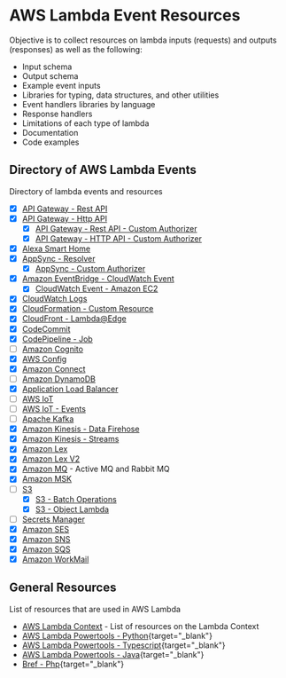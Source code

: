 # AWS Lambda Event Resources

Objective is to collect resources on lambda inputs (requests) and outputs (responses) as well as the following:

- Input schema
- Output schema
- Example event inputs
- Libraries for typing, data structures, and other utilities
- Event handlers libraries by language
- Response handlers
- Limitations of each type of lambda
- Documentation
- Code examples

## Directory of AWS Lambda Events

Directory of lambda events and resources

- [x] [API Gateway - Rest API](./api-rest.md)
- [X] [API Gateway - Http API](./api-http-api.md)
    - [X] [API Gateway - Rest API - Custom Authorizer](./api-customer-authorizer-rest.md)
    - [X] [API Gateway - HTTP API - Custom Authorizer](./api-customer-authorizer-http.md)
- [X] [Alexa Smart Home](./alex-smart-home.md)
- [X] [AppSync - Resolver](./appsync-resolver.md)
    - [X] [AppSync - Custom Authorizer](./appsync-authorizer.md)
- [X] [Amazon EventBridge - CloudWatch Event](./event-bridge.md)
    - [X] [CloudWatch Event - Amazon EC2](./event-bridge.md#ec2-instance-state-change-event)
- [X] [CloudWatch Logs](./cloudwatch-logs.md)
- [X] [CloudFormation - Custom Resource](./cloudformation.md)
- [X] [CloudFront - Lambda@Edge](./cloudfront-lambda-edge.md)
- [X] [CodeCommit](./code-commit.md)
- [X] [CodePipeline - Job](./code-pipeline-job.md)
- [ ] [Amazon Cognito](./cognito.md)
- [X] [AWS Config](./config.md)
- [X] [Amazon Connect](./connect.md)
- [ ] [Amazon DynamoDB](./dynamodb.md)
- [X] [Application Load Balancer](./alb.md)
- [ ] [AWS IoT](./iot.md)
- [ ] [AWS IoT - Events](./iot-events.md)
- [ ] [Apache Kafka](./apache-kafka.md)
- [X] [Amazon Kinesis - Data Firehose](./kinesis-firehose.md)
- [X] [Amazon Kinesis - Streams](./kinesis-streams.md)
- [X] [Amazon Lex](./lex.md)
- [X] [Amazon Lex V2](./lex-v2.md)
- [X] [Amazon MQ](./mq.md) - Active MQ and Rabbit MQ
- [X] [Amazon MSK](./amazon-msk.md)
- [ ] [S3](./s3.md)
    - [X] [S3 - Batch Operations](./s3-batch.md)
    - [X] [S3 - Object Lambda](./s3-object-lambda.md)
- [ ] [Secrets Manager](./secrets-manager.md)
- [X] [Amazon SES](./ses.md)
- [X] [Amazon SNS](./sns.md)
- [X] [Amazon SQS](./sqs.md)
- [X] [Amazon WorkMail](./work-mail.md)

## General Resources

List of resources that are used in AWS Lambda

- [AWS Lambda Context](./lambda-context.md) - List of resources on the Lambda Context
- [AWS Lambda Powertools - Python](https://awslabs.github.io/aws-lambda-powertools-python/latest/){target="_blank"}
- [AWS Lambda Powertools - Typescript](https://awslabs.github.io/aws-lambda-powertools-typescript/latest/){target="_blank"}
- [AWS Lambda Powertools - Java](https://awslabs.github.io/aws-lambda-powertools-java/){target="_blank"}
- [Bref - Php](https://bref.sh/){target="_blank"}

